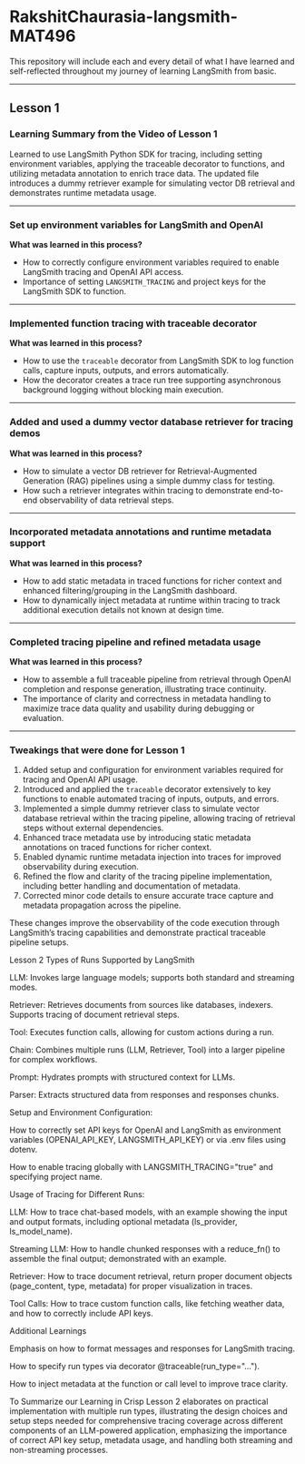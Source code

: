 # RakshitChaurasia-langsmith-MAT496

This repository will include each and every detail of what I have learned and self-reflected throughout my journey of learning LangSmith from basic.

---

## Lesson 1

### Learning Summary from the Video of Lesson 1  
Learned to use LangSmith Python SDK for tracing, including setting environment variables, applying the traceable decorator to functions, and utilizing metadata annotation to enrich trace data. The updated file introduces a dummy retriever example for simulating vector DB retrieval and demonstrates runtime metadata usage.

---

### Set up environment variables for LangSmith and OpenAI  
**What was learned in this process?**

- How to correctly configure environment variables required to enable LangSmith tracing and OpenAI API access.  
- Importance of setting `LANGSMITH_TRACING` and project keys for the LangSmith SDK to function.

---

### Implemented function tracing with traceable decorator  
**What was learned in this process?**

- How to use the `traceable` decorator from LangSmith SDK to log function calls, capture inputs, outputs, and errors automatically.  
- How the decorator creates a trace run tree supporting asynchronous background logging without blocking main execution.

---

### Added and used a dummy vector database retriever for tracing demos  
**What was learned in this process?**

- How to simulate a vector DB retriever for Retrieval-Augmented Generation (RAG) pipelines using a simple dummy class for testing.  
- How such a retriever integrates within tracing to demonstrate end-to-end observability of data retrieval steps.

---

### Incorporated metadata annotations and runtime metadata support  
**What was learned in this process?**

- How to add static metadata in traced functions for richer context and enhanced filtering/grouping in the LangSmith dashboard.  
- How to dynamically inject metadata at runtime within tracing to track additional execution details not known at design time.

---

### Completed tracing pipeline and refined metadata usage  
**What was learned in this process?**

- How to assemble a full traceable pipeline from retrieval through OpenAI completion and response generation, illustrating trace continuity.  
- The importance of clarity and correctness in metadata handling to maximize trace data quality and usability during debugging or evaluation.

---

### Tweakings that were done for Lesson 1

1. Added setup and configuration for environment variables required for tracing and OpenAI API usage.  
2. Introduced and applied the `traceable` decorator extensively to key functions to enable automated tracing of inputs, outputs, and errors.  
3. Implemented a simple dummy retriever class to simulate vector database retrieval within the tracing pipeline, allowing tracing of retrieval steps without external dependencies.
4. Enhanced trace metadata use by introducing static metadata annotations on traced functions for richer context.  
5. Enabled dynamic runtime metadata injection into traces for improved observability during execution.  
6. Refined the flow and clarity of the tracing pipeline implementation, including better handling and documentation of metadata.  
7. Corrected minor code details to ensure accurate trace capture and metadata propagation across the pipeline.

These changes improve the observability of the code execution through LangSmith’s tracing capabilities and demonstrate practical traceable pipeline setups.

Lesson 2 
Types of Runs Supported by LangSmith

LLM: Invokes large language models; supports both standard and streaming modes.

Retriever: Retrieves documents from sources like databases, indexers. Supports tracing of document retrieval steps.

Tool: Executes function calls, allowing for custom actions during a run.

Chain: Combines multiple runs (LLM, Retriever, Tool) into a larger pipeline for complex workflows.

Prompt: Hydrates prompts with structured context for LLMs.

Parser: Extracts structured data from responses and responses chunks.

Setup and Environment Configuration:

How to correctly set API keys for OpenAI and LangSmith as environment variables (OPENAI_API_KEY, LANGSMITH_API_KEY) or via .env files using dotenv.

How to enable tracing globally with LANGSMITH_TRACING="true" and specifying project name.

Usage of Tracing for Different Runs:

LLM: How to trace chat-based models, with an example showing the input and output formats, including optional metadata (ls_provider, ls_model_name).

Streaming LLM: How to handle chunked responses with a reduce_fn() to assemble the final output; demonstrated with an example.

Retriever: How to trace document retrieval, return proper document objects (page_content, type, metadata) for proper visualization in traces.

Tool Calls: How to trace custom function calls, like fetching weather data, and how to correctly include API keys.

Additional Learnings

Emphasis on how to format messages and responses for LangSmith tracing.

How to specify run types via decorator @traceable(run_type="...").

How to inject metadata at the function or call level to improve trace clarity.

To Summarize our Learning in Crisp
Lesson 2 elaborates on practical implementation with multiple run types, illustrating the design choices and setup steps needed for comprehensive tracing coverage across different components of an LLM-powered application, emphasizing the importance of correct API key setup, metadata usage, and handling both streaming and non-streaming processes.




